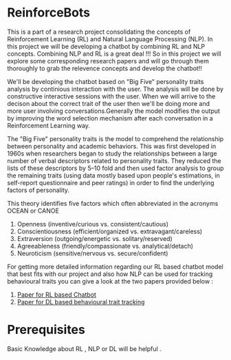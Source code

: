 # ReinforceBots
<p> 
  This is a part of a research project consolidating the concepts of Reinforcement Learning (RL) and Natural Language Processing (NLP). In this project we will be developing a chatbot by combining RL and NLP concepts. Combining NLP and RL is a great deal !!! So in this project we will explore some corresponding research papers and will go through them   thoroughly to grab the relevence concepts and develop the chatbot!! 
</p>

<p> 
  We'll be developing the chatbot based on "Big Five" personality traits analysis by continious interaction with the user. The analysis will be done by constructive interactive sessions with the user. When we will arrive to the decison about the correct trait of the user then we'll be doing more and more user involving conversations.Generally the model modifies the output by improving the word selection mechanism after each conversation in a Reinforcement Learning way.
</p>
<p>
The "Big Five" personality traits is the model to comprehend the relationship between personality and academic behaviors. This was first developed in 1960s when researchers began to study the relationships between a large number of verbal descriptors related to personality traits. They reduced the lists of these descriptors by 5–10 fold and then used factor analysis to group the remaining traits (using data mostly based upon people's estimations, in self-report questionnaire and peer ratings) in order to find the underlying factors of personality.
</p>
<p>
  
This theory identifies five factors which often abbreviated in the acronyms OCEAN or CANOE
<ol>
  <li> Openness (inventive/curious vs. consistent/cautious) </li>
<li> Conscientiousness (efficient/organized vs. extravagant/careless) </li>
<li> Extraversion (outgoing/energetic vs. solitary/reserved) </li>
<li> Agreeableness (friendly/compassionate vs. analytical/detach) </li>
<li> Neuroticism (sensitive/nervous vs. secure/confident) </li>

</ol>
</p>
<p>
For getting more detailed information regarding our RL based chatbot model that best fits with our project and also how NLP can be used for tracking behavioural traits you can give a look at the two papers provided below : 
<ol>
<li><a href="https://arxiv.org/pdf/1606.01541.pdf"> Paper for RL based Chatbot</a></li>
<li><a href="https://drive.google.com/file/d/1htup9eBUCSfxyt6NHavnLZGShR1sAAOF/view?usp=sharing"> Paper for DL based behavioural trait tracking</a></li>
</ol>
</p>
<p>
<h1>Prerequisites</h1> 
Basic Knowledge about RL , NLP or DL will be helpful .
</p> 
